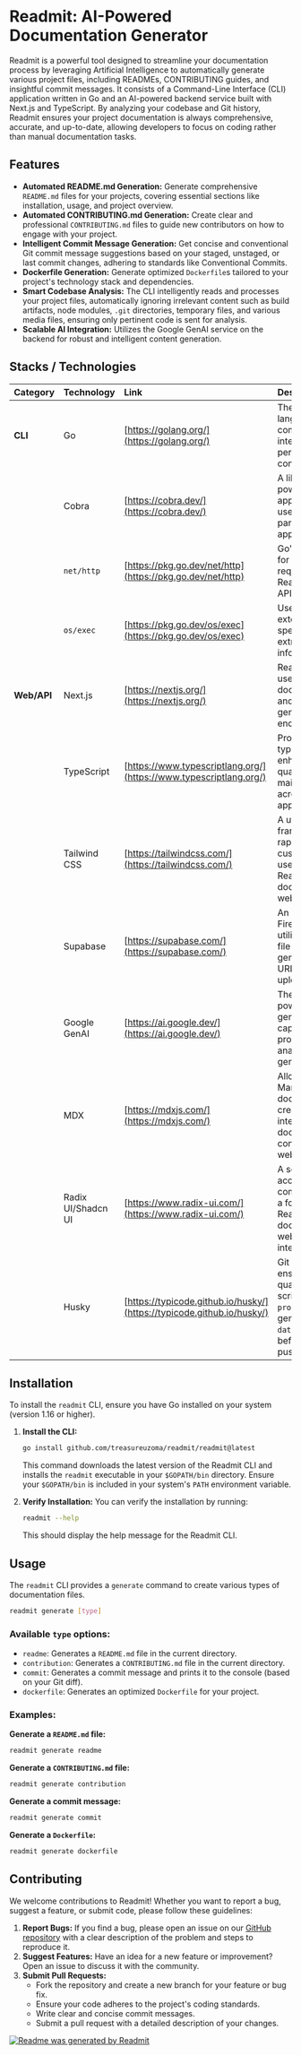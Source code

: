 # Readmit: AI-Powered Documentation Generator

Readmit is a powerful tool designed to streamline your documentation process by leveraging Artificial Intelligence to automatically generate various project files, including READMEs, CONTRIBUTING guides, and insightful commit messages. It consists of a Command-Line Interface (CLI) application written in Go and an AI-powered backend service built with Next.js and TypeScript. By analyzing your codebase and Git history, Readmit ensures your project documentation is always comprehensive, accurate, and up-to-date, allowing developers to focus on coding rather than manual documentation tasks.

## Features

- **Automated README.md Generation:** Generate comprehensive `README.md` files for your projects, covering essential sections like installation, usage, and project overview.
- **Automated CONTRIBUTING.md Generation:** Create clear and professional `CONTRIBUTING.md` files to guide new contributors on how to engage with your project.
- **Intelligent Commit Message Generation:** Get concise and conventional Git commit message suggestions based on your staged, unstaged, or last commit changes, adhering to standards like Conventional Commits.
- **Dockerfile Generation:** Generate optimized `Dockerfile`s tailored to your project's technology stack and dependencies.
- **Smart Codebase Analysis:** The CLI intelligently reads and processes your project files, automatically ignoring irrelevant content such as build artifacts, node modules, `.git` directories, temporary files, and various media files, ensuring only pertinent code is sent for analysis.
- **Scalable AI Integration:** Utilizes the Google GenAI service on the backend for robust and intelligent content generation.

## Stacks / Technologies

| Category    | Technology         | Link                                                                   | Description                                                                                                                                                    |
| :---------- | :----------------- | :--------------------------------------------------------------------- | :------------------------------------------------------------------------------------------------------------------------------------------------------------- |
| **CLI**     | Go                 | [https://golang.org/](https://golang.org/)                             | The primary language for the command-line interface, providing performance and concurrency.                                                                    |
|             | Cobra              | [https://cobra.dev/](https://cobra.dev/)                               | A library for creating powerful modern CLI applications in Go, used for command parsing and application structure.                                             |
|             | `net/http`         | [https://pkg.go.dev/net/http](https://pkg.go.dev/net/http)             | Go's standard library for making HTTP requests to the Readmit backend API.                                                                                     |
|             | `os/exec`          | [https://pkg.go.dev/os/exec](https://pkg.go.dev/os/exec)               | Used to execute external commands, specifically Git, for extracting diff information.                                                                          |
| **Web/API** | Next.js            | [https://nextjs.org/](https://nextjs.org/)                             | React framework used for the Readmit documentation site and hosting the AI generation API endpoints.                                                           |
|             | TypeScript         | [https://www.typescriptlang.org/](https://www.typescriptlang.org/)     | Provides static typing to JavaScript, enhancing code quality and maintainability across the web application and API.                                           |
|             | Tailwind CSS       | [https://tailwindcss.com/](https://tailwindcss.com/)                   | A utility-first CSS framework for rapidly building custom designs, used for styling the Readmit documentation website.                                         |
|             | Supabase           | [https://supabase.com/](https://supabase.com/)                         | An open-source Firebase alternative, utilized for secure file storage and generating signed URLs for codebase uploads.                                         |
|             | Google GenAI       | [https://ai.google.dev/](https://ai.google.dev/)                       | The AI service powering the content generation capabilities, providing intelligent analysis and text generation.                                               |
|             | MDX                | [https://mdxjs.com/](https://mdxjs.com/)                               | Allows writing JSX in Markdown documents, used for creating rich and interactive documentation content on the website.                                         |
|             | Radix UI/Shadcn UI | [https://www.radix-ui.com/](https://www.radix-ui.com/)                 | A set of unstyled, accessible UI components used as a foundation for the Readmit documentation website's user interface.                                       |
|             | Husky              | [https://typicode.github.io/husky/](https://typicode.github.io/husky/) | Git hooks for ensuring code quality by running scripts (like `post-process.sh` to generate `search-data/documents.json`) before committing or pushing changes. |

## Installation

To install the `readmit` CLI, ensure you have Go installed on your system (version 1.16 or higher).

1.  **Install the CLI:**

    ```bash
    go install github.com/treasureuzoma/readmit/readmit@latest
    ```

    This command downloads the latest version of the Readmit CLI and installs the `readmit` executable in your `$GOPATH/bin` directory. Ensure your `$GOPATH/bin` is included in your system's `PATH` environment variable.

2.  **Verify Installation:**
    You can verify the installation by running:
    ```bash
    readmit --help
    ```
    This should display the help message for the Readmit CLI.

## Usage

The `readmit` CLI provides a `generate` command to create various types of documentation files.

```bash
readmit generate [type]
```

### Available `type` options:

- `readme`: Generates a `README.md` file in the current directory.
- `contribution`: Generates a `CONTRIBUTING.md` file in the current directory.
- `commit`: Generates a commit message and prints it to the console (based on your Git diff).
- `dockerfile`: Generates an optimized `Dockerfile` for your project.

### Examples:

**Generate a `README.md` file:**

```bash
readmit generate readme
```

**Generate a `CONTRIBUTING.md` file:**

```bash
readmit generate contribution
```

**Generate a commit message:**

```bash
readmit generate commit
```

**Generate a `Dockerfile`:**

```bash
readmit generate dockerfile
```

## Contributing

We welcome contributions to Readmit! Whether you want to report a bug, suggest a feature, or submit code, please follow these guidelines:

1.  **Report Bugs:** If you find a bug, please open an issue on our [GitHub repository](https://github.com/treasureuzoma/readmit/issues) with a clear description of the problem and steps to reproduce it.
2.  **Suggest Features:** Have an idea for a new feature or improvement? Open an issue to discuss it with the community.
3.  **Submit Pull Requests:**
    - Fork the repository and create a new branch for your feature or bug fix.
    - Ensure your code adheres to the project's coding standards.
    - Write clear and concise commit messages.
    - Submit a pull request with a detailed description of your changes.

[![Readme was generated by Readmit](https://img.shields.io/badge/Readme%20was%20generated%20by-Readmit-brightred)](https://readmit.vercel.app)

